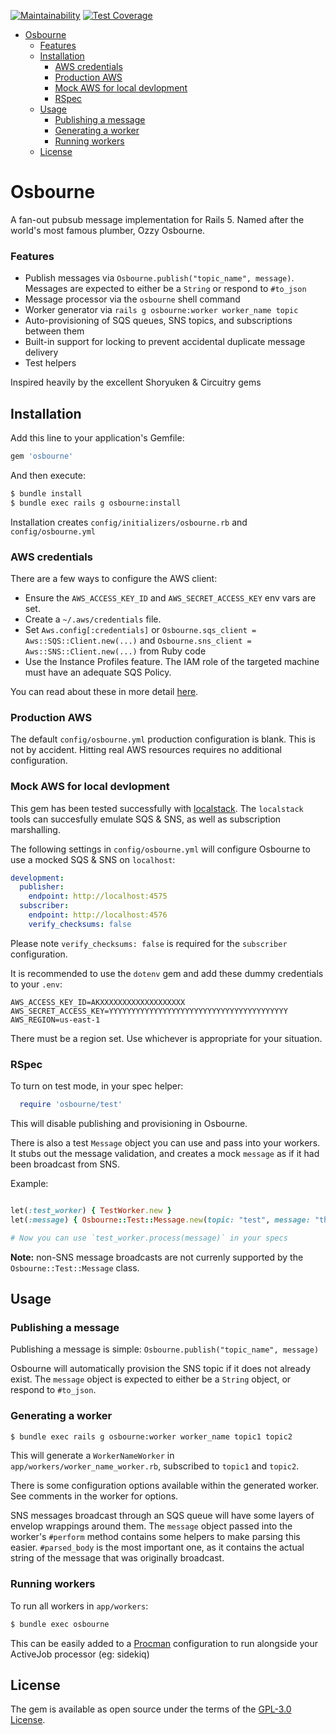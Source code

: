 [![Maintainability](https://api.codeclimate.com/v1/badges/295897ee565c04ad1aa5/maintainability)](https://codeclimate.com/github/stevenallen05/osbourne/maintainability) [![Test Coverage](https://api.codeclimate.com/v1/badges/295897ee565c04ad1aa5/test_coverage)](https://codeclimate.com/github/stevenallen05/osbourne/test_coverage)

- [Osbourne](#osbourne)
    + [Features](#features)
  * [Installation](#installation)
    + [AWS credentials](#aws-credentials)
    + [Production AWS](#production-aws)
    + [Mock AWS for local devlopment](#mock-aws-for-local-devlopment)
    + [RSpec](#rspec)
  * [Usage](#usage)
    + [Publishing a message](#publishing-a-message)
    + [Generating a worker](#generating-a-worker)
    + [Running workers](#running-workers)
  * [License](#license)

# Osbourne

A fan-out pubsub message implementation for Rails 5. Named after the world's most famous plumber, Ozzy Osbourne.

### Features

* Publish messages via `Osbourne.publish("topic_name", message)`. Messages are expected to either be a `String` or respond to `#to_json`
* Message processor via the `osbourne` shell command
* Worker generator via `rails g osbourne:worker worker_name topic`
* Auto-provisioning of SQS queues, SNS topics, and subscriptions between them
* Built-in support for locking to prevent accidental duplicate message delivery 
* Test helpers

Inspired heavily by the excellent Shoryuken & Circuitry gems

## Installation
Add this line to your application's Gemfile:

```ruby
gem 'osbourne'
```

And then execute:
```bash
$ bundle install
$ bundle exec rails g osbourne:install
```

Installation creates `config/initializers/osbourne.rb` and `config/osbourne.yml`

### AWS credentials

There are a few ways to configure the AWS client:

* Ensure the `AWS_ACCESS_KEY_ID` and `AWS_SECRET_ACCESS_KEY` env vars are set.
* Create a `~/.aws/credentials` file.
* Set `Aws.config[:credentials]` or `Osbourne.sqs_client = Aws::SQS::Client.new(...)` and `Osbourne.sns_client = Aws::SNS::Client.new(...)` from Ruby code
* Use the Instance Profiles feature. The IAM role of the targeted machine must have an adequate SQS Policy.

You can read about these in more detail [here](http://docs.aws.amazon.com/sdkforruby/api/Aws/SQS/Client.html).

### Production AWS

The default `config/osbourne.yml` production configuration is blank. This is not by accident. Hitting real AWS resources requires no additional configuration.

### Mock AWS for local devlopment

This gem has been tested successfully with [localstack](https://github.com/localstack/localstack). The `localstack` tools can succesfully emulate SQS & SNS, as well as subscription marshalling.

The following settings in `config/osbourne.yml` will configure Osbourne to use a mocked SQS & SNS on `localhost`:

```yaml
development:
  publisher:
    endpoint: http://localhost:4575
  subscriber:
    endpoint: http://localhost:4576
    verify_checksums: false
```

Please note `verify_checksums: false` is required for the `subscriber` configuration.

It is recommended to use the `dotenv` gem and add these dummy credentials to your `.env`:

```
AWS_ACCESS_KEY_ID=AKXXXXXXXXXXXXXXXXXXX
AWS_SECRET_ACCESS_KEY=YYYYYYYYYYYYYYYYYYYYYYYYYYYYYYYYYYYYYYYY
AWS_REGION=us-east-1
```

There must be a region set. Use whichever is appropriate for your situation.

### RSpec

To turn on test mode, in your spec helper:

```ruby
  require 'osbourne/test'
```

This will disable publishing and provisioning in Osbourne.

There is also a test `Message` object you can use and pass into your workers. It stubs out the message validation, and creates a mock `message` as if it had been broadcast from SNS.

Example:

```ruby

let(:test_worker) { TestWorker.new }
let(:message) { Osbourne::Test::Message.new(topic: "test", message: "thing") }

# Now you can use `test_worker.process(message)` in your specs

```

**Note:** non-SNS message broadcasts are not currenly supported by the `Osbourne::Test::Message` class.


## Usage

### Publishing a message

Publishing a message is simple: `Osbourne.publish("topic_name", message)`

Osbourne will automatically provision the SNS topic if it does not already exist. The `message` object is expected to either be a `String` object, or respond to `#to_json`.

### Generating a worker

```bash
$ bundle exec rails g osbourne:worker worker_name topic1 topic2
```

This will generate a `WorkerNameWorker` in `app/workers/worker_name_worker.rb`, subscribed to `topic1` and `topic2`.

There is some configuration options available within the generated worker. See comments in the worker for options.

SNS messages broadcast through an SQS queue will have some layers of envelop wrappings around them. The `message` object passed into the worker's `#perform` method contains some helpers to make parsing this easier. `#parsed_body` is the most important one, as it contains the actual string of the message that was originally broadcast.

### Running workers

To run all workers in `app/workers`:

```bash
$ bundle exec osbourne
```

This can be easily added to a [Procman](https://github.com/adamcooke/procman) configuration to run alongside your ActiveJob processor (eg: sidekiq)


## License
The gem is available as open source under the terms of the [GPL-3.0 License](https://opensource.org/licenses/GPL-3.0).
